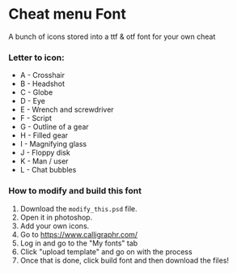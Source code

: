 # Cheat menu Font

A bunch of icons stored into a ttf & otf font for your own cheat

### Letter to icon:
  - A - Crosshair
  - B - Headshot
  - C - Globe
  - D - Eye
  - E - Wrench and screwdriver
  - F - Script
  - G - Outline of a gear
  - H - Filled gear
  - I - Magnifying glass
  - J - Floppy disk
  - K - Man / user
  - L - Chat bubbles

### How to modify and build this font
  1. Download the `modify_this.psd` file.
  2. Open it in photoshop.
  3. Add your own icons.
  4. Go to https://www.calligraphr.com/
  5. Log in and go to the "My fonts" tab
  6. Click "upload template" and go on with the process
  7. Once that is done, click build font and then download the files!
